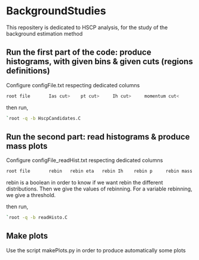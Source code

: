 # BackgroundStudies

This repositery is dedicated to HSCP analysis, for the study of the background estimation method

## Run the first part of the code: produce histograms, with given bins & given cuts (regions definitions)

Configure configFile.txt respecting dedicated columns
```bash
root file       Ias cut>    pt cut>     Ih cut>     momentum cut<       eta num. of bins    Ih num. of bins       p num. of bins      mass num. of bins     invIso  invMET 
```
then run,
```bash
`root -q -b HscpCandidates.C
```

## Run the second part: read histograms & produce mass plots 

Configure configFile_readHist.txt respecting dedicated columns
```bash
root file       rebin   rebin eta   rebin Ih    rebin p     rebin mass  variable bins mass      variable bins p     threshold mass      threshold p
```
rebin is a boolean in order to know if we want rebin the different distributions. Then we give the values of rebinning.
For a variable rebinning, we give a threshold.

then run,
```bash
`root -q -b readHisto.C
```

## Make plots

Use the script makePlots.py in order to produce automatically some plots
